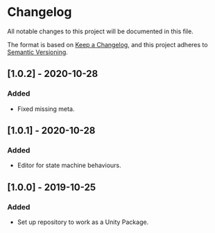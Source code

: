 # Changelog
All notable changes to this project will be documented in this file.

The format is based on [Keep a Changelog](https://keepachangelog.com/en/1.0.0/),
and this project adheres to [Semantic Versioning](https://semver.org/spec/v2.0.0.html).

## [1.0.2] - 2020-10-28
### Added
- Fixed missing meta.

## [1.0.1] - 2020-10-28
### Added
- Editor for state machine behaviours.

## [1.0.0] - 2019-10-25
### Added
- Set up repository to work as a Unity Package.